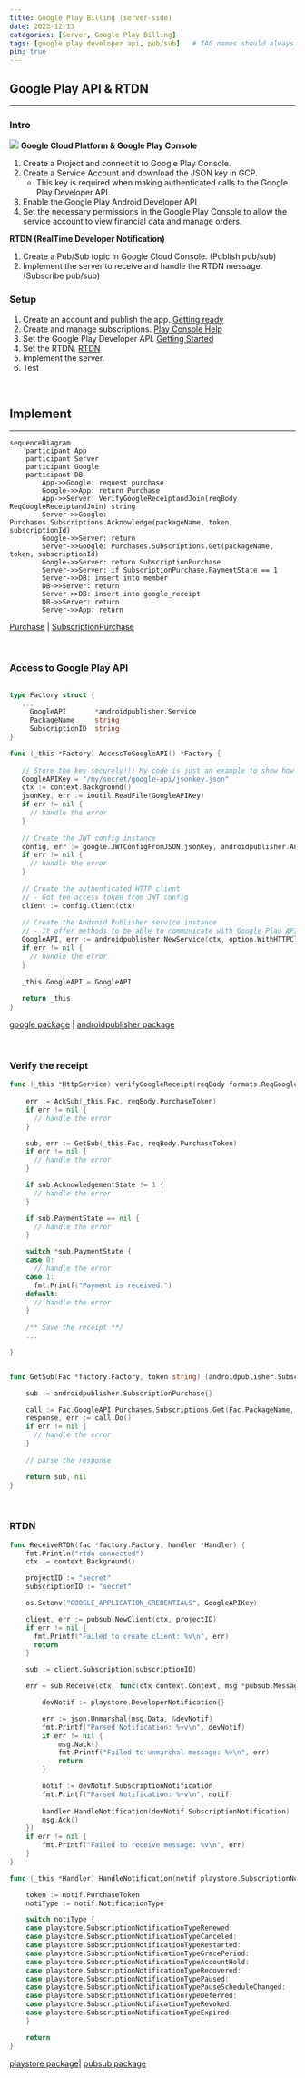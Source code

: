 ```yaml
---
title: Google Play Billing (server-side)
date: 2023-12-13
categories: [Server, Google Play Billing]
tags: [google play developer api, pub/sub]   # TAG names should always be lowercase
pin: true
---
```


## Google Play API & RTDN
***
### Intro 
![](/assets/img/googleplay.png)
**Google Cloud Platform & Google Play Console**
1. Create a Project and connect it to Google Play Console.
2. Create a Service Account and download the JSON key in GCP.
   - This key is required when making authenticated calls to the Google Play Developer API.
3. Enable the Google Play Android Developer API
4. Set the necessary permissions in the Google Play Console to allow the service account to view financial data and manage orders.

**RTDN (RealTime Developer Notification)**
1. Create a Pub/Sub topic in Google Cloud Console. (Publish pub/sub)
2. Implement the server to receive and handle the RTDN message. (Subscribe pub/sub)

### Setup
1. Create an account and publish the app. [Getting ready](https://developer.android.com/google/play/billing/getting-ready)
2. Create and manage subscriptions. [Play Console Help](https://support.google.com/googleplay/android-developer/answer/140504?hl=en&;ref_topic=3452890)
3. Set the Google Play Developer API. [Getting Started](https://developers.google.com/android-publisher/getting_started)
4. Set the RTDN. [RTDN](https://developer.android.com/google/play/billing/getting-ready)
5. Implement the server.
6. Test

<br>

## Implement
***
```mermaid
sequenceDiagram
    participant App
    participant Server
    participant Google
    participant DB
        App->>Google: request purchase
        Google->>App: return Purchase
        App->>Server: VerifyGoogleReceiptandJoin(reqBody ReqGoogleReceiptandJoin) string
        Server->>Google: Purchases.Subscriptions.Acknowledge(packageName, token, subscriptionId)
        Google->>Server: return
        Server->>Google: Purchases.Subscriptions.Get(packageName, token, subscriptionId)
        Google->>Server: return SubscriptionPurchase
        Server->>Server: if SubscriptionPurchase.PaymentState == 1
        Server->>DB: insert into member
        DB->>Server: return
        Server->>DB: insert into google_receipt
        DB->>Server: return
        Server->>App: return 
```
[Purchase](https://developer.android.com/reference/com/android/billingclient/api/Purchase) |
[SubscriptionPurchase](https://developers.google.com/android-publisher/api-ref/rest/v3/purchases.subscriptions)

<br>

### Access to Google Play API
```go

type Factory struct {
   ...
     GoogleAPI       *androidpublisher.Service
     PackageName     string
     SubscriptionID  string
}

func (_this *Factory) AccessToGoogleAPI() *Factory {
   
   // Store the key securely!!! My code is just an example to show how it's working briefly.
   GoogleAPIKey = "/my/secret/google-api/jsonkey.json"
   ctx := context.Background()
   jsonKey, err := ioutil.ReadFile(GoogleAPIKey)
   if err != nil {
     // handle the error
   } 
   
   // Create the JWT config instance
   config, err := google.JWTConfigFromJSON(jsonKey, androidpublisher.AndroidpublisherScope)
   if err != nil {
     // handle the error
   } 
   
   // Create the authenticated HTTP client
   // - Got the access token from JWT config
   client := config.Client(ctx)
   
   // Create the Android Publisher service instance
   // - It offer methods to be able to communicate with Google Plau API
   GoogleAPI, err := androidpublisher.NewService(ctx, option.WithHTTPClient(client))
   if err != nil {
     // handle the error
   } 
   
   _this.GoogleAPI = GoogleAPI   
   
   return _this
}

```

[google package](https://pkg.go.dev/golang.org/x/oauth2/google#JWTConfigFromJSON) |
[androidpublisher package](https://pkg.go.dev/google.golang.org/api/androidpublisher/v2#Service) 

<br>

### Verify the receipt
```go
func (_this *HttpService) verifyGoogleReceipt(reqBody formats.ReqGoogleRequest) error {
	
	err := AckSub(_this.Fac, reqBody.PurchaseToken)
	if err != nil {
	  // handle the error
	}

	sub, err := GetSub(_this.Fac, reqBody.PurchaseToken)
	if err != nil {
	  // handle the error
	}

	if sub.AcknowledgementState != 1 {
	  // handle the error
	}

	if sub.PaymentState == nil {
	  // handle the error
	}

	switch *sub.PaymentState {
	case 0:
	  // handle the error
	case 1:
	  fmt.Printf("Payment is received.")
	default:
	  // handle the error
	}
	
	/** Save the receipt **/
	...

}
```

```go

func GetSub(Fac *factory.Factory, token string) (androidpublisher.SubscriptionPurchase, error) {

	sub := androidpublisher.SubscriptionPurchase{}

	call := Fac.GoogleAPI.Purchases.Subscriptions.Get(Fac.PackageName, Fac.SubscriptionID, token)
	response, err := call.Do()
	if err != nil {
	  // handle the error
	}
	
	// parse the response

	return sub, nil
}
```

<br>

### RTDN 
```go
func ReceiveRTDN(fac *factory.Factory, handler *Handler) {
	fmt.Println("rtdn connected")
	ctx := context.Background()

	projectID := "secret"
	subscriptionID := "secret"

	os.Setenv("GOOGLE_APPLICATION_CREDENTIALS", GoogleAPIKey)

	client, err := pubsub.NewClient(ctx, projectID)
	if err != nil {
	  fmt.Printf("Failed to create client: %v\n", err)
	  return
	}

	sub := client.Subscription(subscriptionID)

	err = sub.Receive(ctx, func(ctx context.Context, msg *pubsub.Message) {

		devNotif := playstore.DeveloperNotification{}

		err := json.Unmarshal(msg.Data, &devNotif)
		fmt.Printf("Parsed Notification: %+v\n", devNotif)
		if err != nil {
			msg.Nack()
			fmt.Printf("Failed to unmarshal message: %v\n", err)
			return
		}

		notif := devNotif.SubscriptionNotification
		fmt.Printf("Parsed Notification: %+v\n", notif)
		
		handler.HandleNotification(devNotif.SubscriptionNotification)
		msg.Ack()
	})
	if err != nil {
		fmt.Printf("Failed to receive message: %v\n", err)
	}
}
```
```go
func (_this *Handler) HandleNotification(notif playstore.SubscriptionNotification) {

	token := notif.PurchaseToken
	notiType := notif.NotificationType

	switch notiType {
	case playstore.SubscriptionNotificationTypeRenewed:	
	case playstore.SubscriptionNotificationTypeCanceled:	
	case playstore.SubscriptionNotificationTypeRestarted:	
	case playstore.SubscriptionNotificationTypeGracePeriod:	
	case playstore.SubscriptionNotificationTypeAccountHold:	
	case playstore.SubscriptionNotificationTypeRecovered:	
	case playstore.SubscriptionNotificationTypePaused:	
	case playstore.SubscriptionNotificationTypePauseScheduleChanged:	
	case playstore.SubscriptionNotificationTypeDeferred:
	case playstore.SubscriptionNotificationTypeRevoked:
	case playstore.SubscriptionNotificationTypeExpired:
	}

	return
}

```
[playstore package](https://pkg.go.dev/github.com/awa/go-iap/playstore#New)|
[pubsub package](https://pkg.go.dev/cloud.google.com/go/pubsub)